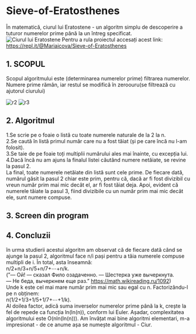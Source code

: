 # Sieve-of-Eratosthenes
În matematică, ciurul lui Eratostene - un algoritm simplu de descoperire a tuturor numerelor prime până la un întreg specificat.<br>
![Ciurul lui Eratostene](https://user-images.githubusercontent.com/69718491/106371390-5cd4cd80-636c-11eb-90fd-28382638bbf9.jpg)
Pentru a rula proiectul accesați acest link: https://repl.it/@Mariaicova/Sieve-of-Eratosthenes

## 1. SCOPUL

Scopul algoritmului este (determinarea numerelor prime) filtrarea numerelor. Numere prime rămân, iar restul se modifică în zeroouru(se filtrează cu ajutorul ciurului)

![r2](https://user-images.githubusercontent.com/69718491/102915401-6d9b4500-448a-11eb-90e3-88e79488c17b.jpg)
![r3](https://user-images.githubusercontent.com/69718491/102915404-6e33db80-448a-11eb-8eb0-0bbabfd110cf.jpg)

## 2. Algoritmul

1.Se scrie pe o foaie o listă cu toate numerele naturale de la 2 la n.<br>
2.Se caută în listă primul număr care nu a fost tăiat (și pe care încă nu l-am folosit).<br>
3.Se taie de pe foaie toți multiplii numărului ales mai înainte, cu excepția lui.<br>
4.Dacă încă nu am ajuns la finalul listei căutând numere netăiate, se revine la pasul 2.<br>
La final, toate numerele netăiate din listă sunt cele prime. De fiecare dată, numărul găsit la pasul 2 chiar este prim, pentru că, dacă ar fi fost divizibil cu vreun număr prim mai mic decât el, ar fi fost tăiat deja. Apoi, evident că numerele tăiate la pasul 3, fiind divizibile cu un număr prim mai mic decât ele, sunt numere compuse.

## 3. Screen din program




## 4. Concluzii
în urma studierii acestui algoritm am observat că de fiecare dată când se ajunge la pasul 2, algoritmul face n/i pași pentru a tăia numerele compuse multipli de i. În total, asta înseamnă:<br>
n/2+n/3+n/5+n/7+⋯+n/k.<br>
(”— Ой! — сказал Фило озадаченно. — Шестерка уже вычеркнута. <br>
— Не беда, вычеркнем еще раз.” https://math.wikireading.ru/1092)<br>
Unde k este cel mai mare număr prim mai mic sau egal cu n. Factorizându-l pe n obținem:<br>
n(1/2+1/3+1/5+1/7+⋯+1/k).<br>
Al doilea factor, adică suma inverselor numerelor prime până la k, crește la fel de repede ca funcția ln(ln(n)), conform lui Euler. Așadar, complexitatea algoritmului este O(nln(ln(n))).
Am învățat mai bine algoritmi elementari,    m-a impresionat -  de ce anume așa se numește algoritmul - Ciur. 
